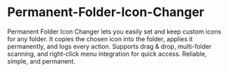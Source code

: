 # Permanent-Folder-Icon-Changer
Permanent Folder Icon Changer lets you easily set and keep custom icons for any folder. It copies the chosen icon into the folder, applies it permanently, and logs every action. Supports drag &amp; drop, multi-folder scanning, and right-click menu integration for quick access. Reliable, simple, and permanent.
